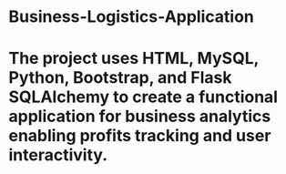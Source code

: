 # Business-Logistics-Application
# The project uses HTML, MySQL, Python, Bootstrap, and Flask SQLAlchemy to create a functional application for business analytics enabling profits tracking and user interactivity.

